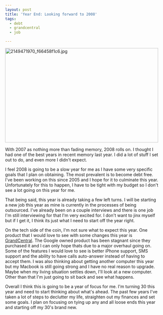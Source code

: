 ```yaml
---
layout: post
title: 'Year End: Looking forward to 2008'
tags:
  - debt
  - grandcentral
  - job

---
```


<p><img src="http://www.the8thsign.com/wp-content/uploads/2008/01/2149471970-f66458f1c6.jpg" alt="2149471970_f66458f1c6.jpg" border="0" width="500" height="308" /></p>

<p>With 2007 as nothing more than fading memory, 2008 rolls on. I thought I had one of the best years in recent memory last year. I did a lot of stuff I set out to do, and even more I didn't expect. </p>

<p>I feel 2008 is going to be a slow year for me as I have some very specific goals that I plan on obtaining. The most prevalent is to become debt free. I've been working on this since 2005 and I hope for it to culminate this year. Unfortunately for this to happen, I have to be tight with my budget so I don't see a lot going on this year for me.</p>

<p>That being said, this year is already taking a few left turns. I will be starting a new job this year as mine is currently in the processes of being outsourced. I've already been on a couple interviews and there is one job I'm still interviewing for that I'm very excited for. I don't want to jinx myself but if I get it, I think its just what I need to start off the year right.</p>

<p>On the tech side of the coin, I'm not sure what to expect this year. One product that I would love to see with some changes this year is <a href="http://www.grandcentral.com/">GrandCentral</a>. The Google owned product has been stagnant since they purchased it and I can only hope thats due to a major overhaul going on. Some of the features I would love to see is better iPhone support, SMS support and the ability to have calls auto-answer instead of having to accept them. I was also thinking about getting another computer this year but my Macbook is still going strong and I have no real reason to upgrade. Maybe when my living situation settles down, I'll look at a new computer. Other than that I'm just going to sit back and see what happens. </p>

<p>Overall I think this is going to be a year of focus for me. I'm turning 30 this year and need to start thinking about what's ahead. The past few years I've taken a lot of steps to declutter my life, straighten out my finances and set some goals. I plan on focusing on tying up any and all loose ends this year and starting off my 30's brand new. </p>


